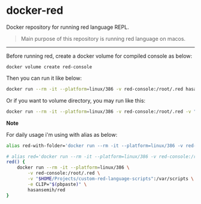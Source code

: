 # docker-red
Docker repository for running red language REPL.

> Main purpose of this repository is running red language on macos.

--- 

Before running red, create a docker volume for compiled console as below:

```
docker volume create red-console
```

Then you can run it like below:

```bash
docker run --rm -it --platform=linux/386 -v red-console:/root/.red hasansemih/red
```

Or if you want to volume directory, you may run like this:

```bash
docker run --rm -it --platform=linux/386 -v red-console:/root/.red -v "${PWD}":/var/app hasansemih/red
```

**Note**

For daily usage i'm using with alias as below:
```bash
alias red-with-folder='docker run --rm -it --platform=linux/386 -v red-console:/root/.red -v "${PWD}":/var/app hasansemih/red'

# alias red='docker run --rm -it --platform=linux/386 -v red-console:/root/.red hasansemih/red'
red() {
    docker run --rm -it --platform=linux/386 \
        -v red-console:/root/.red \
        -v "$HOME/Projects/custom-red-language-scripts":/var/scripts \
        -e CLIP="$(pbpaste)" \
        hasansemih/red
}

```
